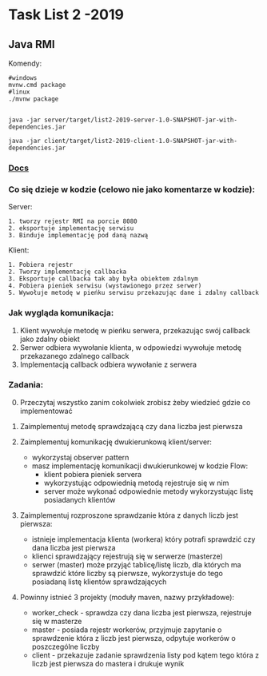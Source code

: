 # Task List 2 -2019

## Java RMI


Komendy:

```
#windows
mvnw.cmd package
#linux
./mvnw package


java -jar server/target/list2-2019-server-1.0-SNAPSHOT-jar-with-dependencies.jar

java -jar client/target/list2-2019-client-1.0-SNAPSHOT-jar-with-dependencies.jar

```

### [Docs](https://docs.oracle.com/javase/tutorial/rmi/index.html)


### Co się dzieje w kodzie (celowo nie jako komentarze w kodzie):

Server: 

	1. tworzy rejestr RMI na porcie 8080
	2. eksportuje implementację serwisu
	3. Binduje implementację pod daną nazwą

Klient:

	1. Pobiera rejestr
	2. Tworzy implementację callbacka
	3. Eksportuje callbacka tak aby była obiektem zdalnym
	4. Pobiera pieniek serwisu (wystawionego przez serwer)
	5. Wywołuje metodę w pieńku serwisu przekazując dane i zdalny callback


### Jak wygląda komunikacja:

1. Klient wywołuje metodę w pieńku serwera, przekazując swój callback jako zdalny obiekt
2. Serwer odbiera wywołanie klienta, w odpowiedzi wywołuje metodę przekazanego zdalnego callback
3. Implementacją callback odbiera wywołanie z serwera


### Zadania:

0. Przeczytaj wszystko zanim cokolwiek zrobisz żeby wiedzieć gdzie co implementować
1. Zaimplementuj metodę sprawdzającą czy dana liczba jest pierwsza
2. Zaimplementuj komunikację dwukierunkową klient/server:
	- wykorzystaj observer pattern
	- masz implementację komunikacji dwukierunkowej w kodzie
	Flow:
		- klient pobiera pieniek servera
		- wykorzystując odpowiednią metodą rejestruje się w nim
		- server może wykonać odpowiednie metody wykorzystując listę posiadanych klientów
3. Zaimplementuj rozproszone sprawdzanie która z danych liczb jest pierwsza:
	- istnieje implementacja klienta (workera) który potrafi sprawdzić czy dana liczba jest pierwsza
	- klienci sprawdzający rejestrują się w serwerze (masterze)
	- serwer (master) może przyjąć tablicę/listę liczb, dla których ma sprawdzić które liczby są pierwsze, wykorzystuje do tego posiadaną listę klientów sprawdzających
	

4. Powinny istnieć 3 projekty (moduły maven, nazwy przykładowe): 
	- worker_check - sprawdza czy dana liczba jest pierwsza, rejestruje się w masterze
	- master - posiada rejestr workerów, przyjmuje zapytanie o sprawdzenie która z liczb jest pierwsza, odpytuje workerów o poszczególne liczby
	- client - przekazuje zadanie sprawdzenia listy pod kątem tego która z liczb jest pierwsza do mastera i drukuje wynik
